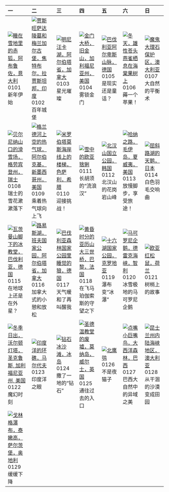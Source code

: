 | 一                                                                                                                                                                                                         | 二                                                                                                                                                                                                            | 三                                                                                                                                                                                                     | 四                                                                                                                                                                                              | 五                                                                                                                                                                                           | 六                                                                                                                                                                                                          | 日                                                                                                                                                                                               |
|:----------------------------------------------------------------------------------------------------------------------------------------------------------------------------------------------------------|:-------------------------------------------------------------------------------------------------------------------------------------------------------------------------------------------------------------|:------------------------------------------------------------------------------------------------------------------------------------------------------------------------------------------------------|:-----------------------------------------------------------------------------------------------------------------------------------------------------------------------------------------------|:--------------------------------------------------------------------------------------------------------------------------------------------------------------------------------------------|:-----------------------------------------------------------------------------------------------------------------------------------------------------------------------------------------------------------|:------------------------------------------------------------------------------------------------------------------------------------------------------------------------------------------------|
| [![](https://www.bing.com/th?id=OHR.SleepingFox_ZH-CN2622967726_320x240.jpg '睡在雪地里的赤狐，阿布鲁佐，意大利')](https://www.bing.com/th?id=OHR.SleepingFox_ZH-CN2622967726_UHD.jpg)<br>0101<br>新年伊始                     | [![](https://www.bing.com/th?id=OHR.MehrangarhJodhpur_ZH-CN2855490711_320x240.jpg '贾斯旺萨达陵墓和梅兰加尔古堡，焦特布尔，拉贾斯坦邦，印度')](https://www.bing.com/th?id=OHR.MehrangarhJodhpur_ZH-CN2855490711_UHD.jpg)<br>0102<br>百年城堡 | [![](https://www.bing.com/th?id=OHR.MinnewankaLake_ZH-CN3020982568_320x240.jpg '明尼汪卡湖，阿尔伯塔省，加拿大')](https://www.bing.com/th?id=OHR.MinnewankaLake_ZH-CN3020982568_UHD.jpg)<br>0103<br>星光璀璨             | [![](https://www.bing.com/th?id=OHR.GoldenGateLight_ZH-CN3874822904_320x240.jpg '金门大桥，旧金山，加利福尼亚州，美国')](https://www.bing.com/th?id=OHR.GoldenGateLight_ZH-CN3874822904_UHD.jpg)<br>0104<br>雾锁金门 | [![](https://www.bing.com/th?id=OHR.AlpsReflecting_ZH-CN4036320440_320x240.jpg '巴伐利亚阿尔卑斯山脉，德国')](https://www.bing.com/th?id=OHR.AlpsReflecting_ZH-CN4036320440_UHD.jpg)<br>0105<br>是现实还是童话？ | [![](https://www.bing.com/th?id=OHR.CrabappleChaffinch_ZH-CN4458529756_320x240.jpg '冬天，雄性苍头燕雀栖息在海棠果树上')](https://www.bing.com/th?id=OHR.CrabappleChaffinch_ZH-CN4458529756_UHD.jpg)<br>0106<br>薅一个苹果！      | [![](https://www.bing.com/th?id=OHR.DevilsMarbles_ZH-CN4897809914_320x240.jpg '魔鬼大理石保护区，澳大利亚')](https://www.bing.com/th?id=OHR.DevilsMarbles_ZH-CN4897809914_UHD.jpg)<br>0107<br>大自然的平衡术        |
| [![](https://www.bing.com/th?id=OHR.BerninaPass_ZH-CN5776010452_320x240.jpg '贝尔尼纳山口的滑雪场，格劳宾登州，瑞士')](https://www.bing.com/th?id=OHR.BerninaPass_ZH-CN5776010452_UHD.jpg)<br>0108<br>瑞士的雪花漱漱落下              | [![](https://www.bing.com/th?id=OHR.BalloonDay_ZH-CN7571792218_320x240.jpg '格兰德河上空的热气球，阿尔伯克基，新墨西哥州，美国')](https://www.bing.com/th?id=OHR.BalloonDay_ZH-CN7571792218_UHD.jpg)<br>0109<br>乘着热气球向上飞              | [![](https://www.bing.com/th?id=OHR.MilopotamosStairs_ZH-CN8013521384_320x240.jpg '米罗伯塔莫斯海岸线上的楼梯，色萨利，希腊')](https://www.bing.com/th?id=OHR.MilopotamosStairs_ZH-CN8013521384_UHD.jpg)<br>0110<br>迎接挑战！ | [![](https://www.bing.com/th?id=OHR.LynxSnow_ZH-CN8908082275_320x240.jpg '雪中的欧亚猞猁')](https://www.bing.com/th?id=OHR.LynxSnow_ZH-CN8908082275_UHD.jpg)<br>0111<br>长胡须的“流浪汉”                     | [![](https://www.bing.com/th?id=OHR.BukhansanSeoul_ZH-CN8002920750_320x240.jpg '北汉山国立公园，韩国')](https://www.bing.com/th?id=OHR.BukhansanSeoul_ZH-CN8002920750_UHD.jpg)<br>0112<br>北汉山的花岗岩山峰   | [![](https://www.bing.com/th?id=OHR.HanaHighway_ZH-CN8601588011_320x240.jpg '哈纳之路，毛伊岛，夏威夷，美国')](https://www.bing.com/th?id=OHR.HanaHighway_ZH-CN8601588011_UHD.jpg)<br>0113<br>放慢脚步，享受旅途！                  | [![](https://www.bing.com/th?id=OHR.HokkaidoSwans_ZH-CN8733312972_320x240.jpg '屈斜路湖的天鹅，日本')](https://www.bing.com/th?id=OHR.HokkaidoSwans_ZH-CN8733312972_UHD.jpg)<br>0114<br>白色羽毛交响曲           |
| [![](https://www.bing.com/th?id=OHR.IceChapel_ZH-CN9189733666_320x240.jpg '瓦茨曼山脚下的冰教堂，巴伐利亚，德国')](https://www.bing.com/th?id=OHR.IceChapel_ZH-CN9189733666_UHD.jpg)<br>0115<br>在地球上还是在外星？                  | [![](https://www.bing.com/th?id=OHR.LakeLouise_ZH-CN9592539152_320x240.jpg '路易斯湖，班夫国家公园，阿尔伯塔省，加拿大')](https://www.bing.com/th?id=OHR.LakeLouise_ZH-CN9592539152_UHD.jpg)<br>0116<br>加拿大式的小憩和放松                | [![](https://www.bing.com/th?id=OHR.SleepyWolf_ZH-CN9870873990_320x240.jpg '巴伐利亚森林国家公园里睡觉的狼，德国')](https://www.bing.com/th?id=OHR.SleepyWolf_ZH-CN9870873990_UHD.jpg)<br>0117<br>天气暖和了再叫醒我             | [![](https://www.bing.com/th?id=OHR.ParisBridge_ZH-CN0173421630_320x240.jpg '黄昏时分的亚历山大三世桥，巴黎，法国')](https://www.bing.com/th?id=OHR.ParisBridge_ZH-CN0173421630_UHD.jpg)<br>0118<br>在飞马珀伽索斯的守望之下 | [![](https://www.bing.com/th?id=OHR.PlitviceWinter_ZH-CN0407572344_320x240.jpg '十六湖国家公园，克罗地亚')](https://www.bing.com/th?id=OHR.PlitviceWinter_ZH-CN0407572344_UHD.jpg)<br>0119<br>瀑布变“冰瀑”   | [![](https://www.bing.com/th?id=OHR.MacaroniPenguins_ZH-CN0600867997_320x240.jpg '马可罗尼企鹅，德雷克海峡，智利')](https://www.bing.com/th?id=OHR.MacaroniPenguins_ZH-CN0600867997_UHD.jpg)<br>0120<br>冰雪极地的马可罗尼企鹅       | [![](https://www.bing.com/th?id=OHR.SquirrelNetherlands_ZH-CN0757138587_320x240.jpg '欧亚红松鼠，荷兰')](https://www.bing.com/th?id=OHR.SquirrelNetherlands_ZH-CN0757138587_UHD.jpg)<br>0121<br>树梢上的故事  |
| [![](https://www.bing.com/th?id=OHR.SantaCruzSunrise_ZH-CN3074203377_320x240.jpg '冬季日出，沃尔顿灯塔，圣克鲁斯, 加利福尼亚州, 美国')](https://www.bing.com/th?id=OHR.SantaCruzSunrise_ZH-CN3074203377_UHD.jpg)<br>0122<br>魔幻时刻 | [![](https://www.bing.com/th?id=OHR.MaldivesAtolls_ZH-CN1365670653_320x240.jpg '印度洋的环礁，马尔代夫')](https://www.bing.com/th?id=OHR.MaldivesAtolls_ZH-CN1365670653_UHD.jpg)<br>0123<br>印度洋之眼                       | [![](https://www.bing.com/th?id=OHR.IcelandBeach_ZH-CN1632329693_320x240.jpg '钻石冰沙滩，冰岛')](https://www.bing.com/th?id=OHR.IcelandBeach_ZH-CN1632329693_UHD.jpg)<br>0124<br>撒了一地的“钻石”                   | [![](https://www.bing.com/th?id=OHR.DwynwensDay_ZH-CN1768649253_320x240.jpg '圣德温教堂的废墟，莫纳岛，威尔士，英国')](https://www.bing.com/th?id=OHR.DwynwensDay_ZH-CN1768649253_UHD.jpg)<br>0125<br>通往过去的入口     | [![](https://www.bing.com/th?id=OHR.HawkOwl_ZH-CN3401920167_320x240.jpg '北鹰鸮')](https://www.bing.com/th?id=OHR.HawkOwl_ZH-CN3401920167_UHD.jpg)<br>0126<br>不是夜猫子                            | [![](https://www.bing.com/th?id=OHR.ToucanetEmpoleirado_ZH-CN8520861326_320x240.jpg '点嘴小巨嘴鸟，大西洋森林，巴西')](https://www.bing.com/th?id=OHR.ToucanetEmpoleirado_ZH-CN8520861326_UHD.jpg)<br>0127<br>巴西大自然中的异域之美 | [![](https://www.bing.com/th?id=OHR.ChannelOutback_ZH-CN0579687777_320x240.jpg '昆士兰州内陆海峡地区，澳大利亚')](https://www.bing.com/th?id=OHR.ChannelOutback_ZH-CN0579687777_UHD.jpg)<br>0128<br>从干涸的沙漠变成田园 |
| [![](https://www.bing.com/th?id=OHR.GollingerFalls_ZH-CN1137680822_320x240.jpg '戈林格瀑布，泰嫩高，萨尔茨堡，奥地利')](https://www.bing.com/th?id=OHR.GollingerFalls_ZH-CN1137680822_UHD.jpg)<br>0129<br>缓缓下降              |                                                                                                                                                                                                              |                                                                                                                                                                                                       |                                                                                                                                                                                                |                                                                                                                                                                                             |                                                                                                                                                                                                            |                                                                                                                                                                                                 |